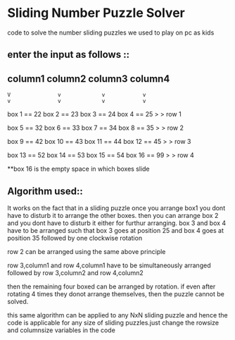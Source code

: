 # Sliding Number Puzzle Solver
 code to solve the number sliding puzzles we used to play on pc as kids 

## enter the input as follows ::

## column1      column2       column3      column4
    V               v             v            v
    v               v             v            v
 box 1 == 22    box 2 == 23    box 3 == 24    box 4 == 25    > > row 1

 box 5 == 32    box 6 == 33    box 7 == 34    box 8 == 35    > > row 2

 box 9 == 42    box 10 == 43   box 11 == 44   box 12 == 45   > > row 3

 box 13 == 52   box 14 == 53   box 15 == 54   box 16 == 99   > > row 4

 **box 16 is the empty space in which boxes slide

## Algorithm used::

It works on the fact that in a sliding puzzle once you arrange box1 you dont have to disturb it to arrange the other boxes.
then you can arrange box 2 and you dont have to disturb it either for furthur arranging.
box 3 and box 4 have to be arranged such that box 3 goes at position 25 and box 4 goes at position 35 followed by one clockwise rotation 

row 2 can be arranged using the same above principle

row 3,column1 and row 4,column1 have to be simultaneously arranged followed by row 3,column2 and row 4,column2

then the remaining four boxed can be arranged by rotation. if even after rotating 4 times they donot arrange themselves, then the puzzle cannot be solved.

this same algorithm can be applied to any NxN sliding puzzle and hence the code is applicable for any size of sliding puzzles.just change the rowsize and columnsize variables in the code




